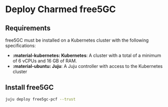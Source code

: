 # Deploy Charmed free5GC

## Requirements

free5GC must be installed on a Kubernetes cluster with the following specifications:

- **:material-kubernetes: Kubernetes**: A cluster with a total of a minimum of 6 vCPUs and 16 GB of RAM.
- **:material-ubuntu: Juju**: A Juju controller with access to the Kubernetes cluster

## Install free5GC

```bash
juju deploy free5gc-pcf --trust
```
